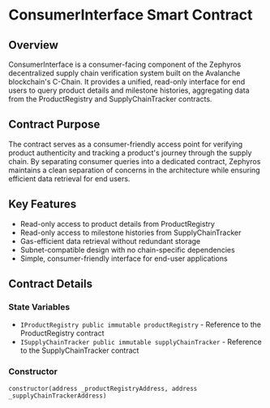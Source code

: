 # ConsumerInterface Smart Contract

## Overview
ConsumerInterface is a consumer-facing component of the Zephyros decentralized supply chain verification system built on the Avalanche blockchain's C-Chain. It provides a unified, read-only interface for end users to query product details and milestone histories, aggregating data from the ProductRegistry and SupplyChainTracker contracts.

## Contract Purpose
The contract serves as a consumer-friendly access point for verifying product authenticity and tracking a product's journey through the supply chain. By separating consumer queries into a dedicated contract, Zephyros maintains a clean separation of concerns in the architecture while ensuring efficient data retrieval for end users.

## Key Features
- Read-only access to product details from ProductRegistry
- Read-only access to milestone histories from SupplyChainTracker
- Gas-efficient data retrieval without redundant storage
- Subnet-compatible design with no chain-specific dependencies
- Simple, consumer-friendly interface for end-user applications

## Contract Details

### State Variables
- `IProductRegistry public immutable productRegistry` - Reference to the ProductRegistry contract
- `ISupplyChainTracker public immutable supplyChainTracker` - Reference to the SupplyChainTracker contract

### Constructor
```solidity
constructor(address _productRegistryAddress, address _supplyChainTrackerAddress)